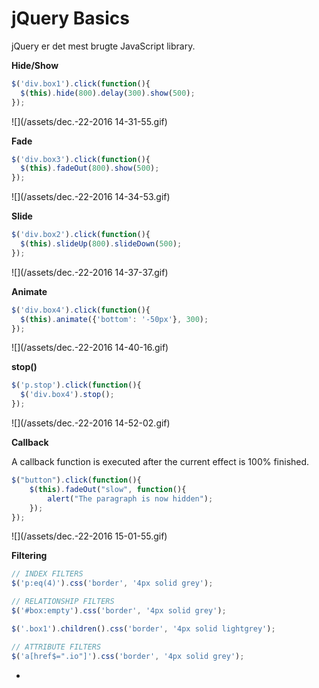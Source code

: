 # jQuery Basics

jQuery er det mest brugte JavaScript library.

**Hide/Show**

```js
$('div.box1').click(function(){
  $(this).hide(800).delay(300).show(500);
});
```

![](/assets/dec.-22-2016 14-31-55.gif)

**Fade**

```js
$('div.box3').click(function(){
  $(this).fadeOut(800).show(500);
});
```

![](/assets/dec.-22-2016 14-34-53.gif)

**Slide**

```js
$('div.box2').click(function(){
  $(this).slideUp(800).slideDown(500);
});
```

![](/assets/dec.-22-2016 14-37-37.gif)

**Animate**

```js
$('div.box4').click(function(){
  $(this).animate({'bottom': '-50px'}, 300);
});
```

![](/assets/dec.-22-2016 14-40-16.gif)

**stop\(\)**

```js
$('p.stop').click(function(){
  $('div.box4').stop();
});
```

![](/assets/dec.-22-2016 14-52-02.gif)

**Callback**

A callback function is executed after the current effect is 100% finished.

```js
$("button").click(function(){
    $(this).fadeOut("slow", function(){
        alert("The paragraph is now hidden");
    });
});
```

![](/assets/dec.-22-2016 15-01-55.gif)

**Filtering**

```js
// INDEX FILTERS
$('p:eq(4)').css('border', '4px solid grey');

// RELATIONSHIP FILTERS
$('#box:empty').css('border', '4px solid grey');

$('.box1').children().css('border', '4px solid lightgrey');

// ATTRIBUTE FILTERS
$('a[href$=".io"]').css('border', '4px solid grey');
```

-

